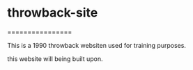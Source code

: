# throwback-site
================

This is a 1990 throwback websiten used for training purposes.

this website will being built upon.